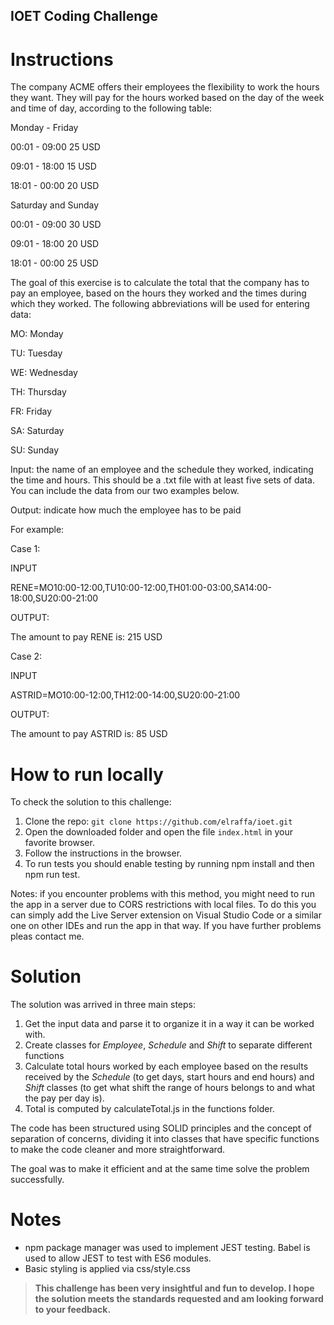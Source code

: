 ## IOET Coding Challenge

# Instructions

The company ACME offers their employees the flexibility to work the hours they want. They will pay for the hours worked based on the day of the week and time of day, according to the following table:

Monday - Friday

00:01 - 09:00 25 USD

09:01 - 18:00 15 USD

18:01 - 00:00 20 USD

Saturday and Sunday

00:01 - 09:00 30 USD

09:01 - 18:00 20 USD

18:01 - 00:00 25 USD

The goal of this exercise is to calculate the total that the company has to pay an employee, based on the hours they worked and the times during which they worked. The following abbreviations will be used for entering data:

MO: Monday

TU: Tuesday

WE: Wednesday

TH: Thursday

FR: Friday

SA: Saturday

SU: Sunday

Input: the name of an employee and the schedule they worked, indicating the time and hours. This should be a .txt file with at least five sets of data. You can include the data from our two examples below.

Output: indicate how much the employee has to be paid

For example:

Case 1:

INPUT

RENE=MO10:00-12:00,TU10:00-12:00,TH01:00-03:00,SA14:00-18:00,SU20:00-21:00

OUTPUT:

The amount to pay RENE is: 215 USD

Case 2:

INPUT

ASTRID=MO10:00-12:00,TH12:00-14:00,SU20:00-21:00

OUTPUT:

The amount to pay ASTRID is: 85 USD

# How to run locally

To check the solution to this challenge:

1. Clone the repo: `git clone https://github.com/elraffa/ioet.git`
2. Open the downloaded folder and open the file `index.html` in your favorite browser.
3. Follow the instructions in the browser.
4. To run tests you should enable testing by running 
  npm install
and then 
  npm run test.

Notes: if you encounter problems with this method, you might need to run the app in a server due to CORS restrictions with local files. To do this you can simply add the Live Server extension on Visual Studio Code or a similar one on other IDEs and run the app in that way. If you have further problems pleas contact me.

# Solution

The solution was arrived in three main steps:

1. Get the input data and parse it to organize it in a way it can be worked with. 
2. Create classes for *Employee*, *Schedule* and *Shift* to separate different functions 
3. Calculate total hours worked by each employee based on the results received by the *Schedule* (to get days, start hours and end hours) and *Shift* classes (to get what shift the range of hours belongs to and what the pay per day is). 
4. Total is computed by calculateTotal.js in the functions folder.

The code has been structured using SOLID principles and the concept of separation of concerns, dividing it into classes that have specific functions to make the code cleaner and more straightforward.

The goal was to make it efficient and at the same time solve the problem successfully. 

# Notes

- npm package manager was used to implement JEST testing. Babel is used to allow JEST to test with ES6 modules.
- Basic styling is applied via css/style.css

>**This challenge has been very insightful and fun to develop. I hope the solution meets the standards requested and am looking forward to your feedback.**

